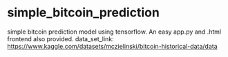 # simple_bitcoin_prediction
simple bitcoin prediction model using tensorflow. 
An easy app.py and .html frontend also provided.
data_set_link: https://www.kaggle.com/datasets/mczielinski/bitcoin-historical-data/data
